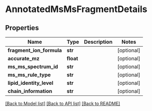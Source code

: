 # AnnotatedMsMsFragmentDetails

## Properties
Name | Type | Description | Notes
------------ | ------------- | ------------- | -------------
**fragment_ion_formula** | **str** |  | [optional] 
**accurate_mz** | **float** |  | [optional] 
**ms_ms_spectrum_id** | **str** |  | [optional] 
**ms_ms_rule_type** | **str** |  | [optional] 
**lipid_identity_level** | **str** |  | [optional] 
**chain_information** | **str** |  | [optional] 

[[Back to Model list]](../README.md#documentation-for-models) [[Back to API list]](../README.md#documentation-for-api-endpoints) [[Back to README]](../README.md)

